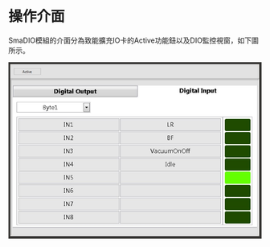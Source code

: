 # 操作介面

SmaDIO模組的介面分為致能擴充IO卡的Active功能鈕以及DIO監控視窗，如下圖所示。

![](../../.gitbook/assets/diointerface.jpg)


